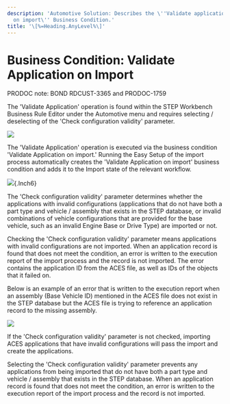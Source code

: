 ```yaml
---
description: 'Automotive Solution: Describes the \''Validate application
  on import\'' Business Condition.'
title: '\[%=Heading.AnyLevel%\]'
---
```


Business Condition: Validate Application on Import
==================================================

PRODOC note: BOND RDCUST-3365 and PRODOC-1759

The \'Validate Application\' operation is found within the STEP
Workbench Business Rule Editor under the Automotive menu and requires
selecting / deselecting of the \'Check configuration validity\'
parameter.

![](../../Resources/Images/BRs/Validate%20Application%20on%20Import/1.png)

The \'Validate Application\' operation is executed via the business
condition \'Validate Application on import.\' Running the Easy Setup of
the import process automatically creates the \'Validate Application on
import\' business condition and adds it to the Import state of the
relevant workflow.

![](../../Resources/Images/Release%20Notes/91MP15.png){.Inch6}

The \'Check configuration validity\' parameter determines whether the
applications with invalid configurations (applications that do not have
both a part type and vehicle / assembly that exists in the STEP
database, or invalid combinations of vehicle configurations that are
provided for the base vehicle, such as an invalid Engine Base or Drive
Type) are imported or not.

Checking the \'Check configuration validity\' parameter means
applications with invalid configurations are not imported. When an
application record is found that does not meet the condition, an error
is written to the execution report of the import process and the record
is not imported. The error contains the application ID from the ACES
file, as well as IDs of the objects that it failed on.

Below is an example of an error that is written to the execution report
when an assembly (Base Vehicle ID) mentioned in the ACES file does not
exist in the STEP database but the ACES file is trying to reference an
application record to the missing assembly.

![](../../Resources/Images/BRs/Validate%20Application%20on%20Import/2.png)

If the \'Check configuration validity\' parameter is not checked,
importing ACES applications that have invalid configurations will pass
the import and create the applications.

Selecting the \'Check configuration validity\' parameter prevents any
applications from being imported that do not have both a part type and
vehicle / assembly that exists in the STEP database. When an application
record is found that does not meet the condition, an error is written to
the execution report of the import process and the record is not
imported.
